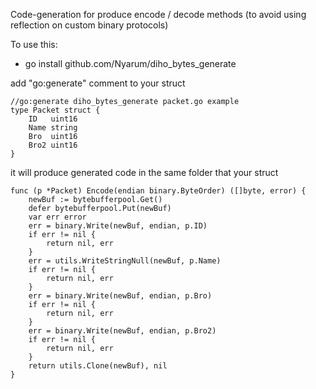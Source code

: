 
Code-generation for produce encode / decode methods (to avoid using reflection on custom binary protocols)

To use this:
- go install github.com/Nyarum/diho_bytes_generate

add "go:generate" comment to your struct
```
//go:generate diho_bytes_generate packet.go example
type Packet struct {
	ID   uint16
	Name string
	Bro  uint16
	Bro2 uint16
}
```

it will produce generated code in the same folder that your struct
```
func (p *Packet) Encode(endian binary.ByteOrder) ([]byte, error) {
	newBuf := bytebufferpool.Get()
	defer bytebufferpool.Put(newBuf)
	var err error
	err = binary.Write(newBuf, endian, p.ID)
	if err != nil {
		return nil, err
	}
	err = utils.WriteStringNull(newBuf, p.Name)
	if err != nil {
		return nil, err
	}
	err = binary.Write(newBuf, endian, p.Bro)
	if err != nil {
		return nil, err
	}
	err = binary.Write(newBuf, endian, p.Bro2)
	if err != nil {
		return nil, err
	}
	return utils.Clone(newBuf), nil
}
```